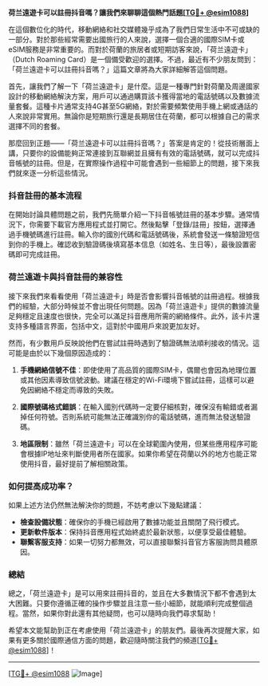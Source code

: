 **荷兰遠遊卡可以註冊抖音嗎？讓我們來聊聊這個熱門話題[[TG💪+ @esim1088](https://t.me/s/esim1088)]**

在這個數位化的時代，移動網絡和社交媒體幾乎成為了我們日常生活中不可或缺的一部分。對於那些經常需要出國旅行的人來說，選擇一個合適的國際SIM卡或eSIM服務是非常重要的。而對於荷蘭的旅居者或短期訪客來說，「荷兰遠遊卡」（Dutch Roaming Card）是一個備受歡迎的選擇。不過，最近有不少朋友問到：「荷兰遠遊卡可以註冊抖音嗎？」這篇文章將為大家詳細解答這個問題。

首先，讓我們了解一下「荷兰遠遊卡」是什麼。這是一種專門針對荷蘭及周邊國家設計的移動網絡解決方案，用戶可以通過購買該卡獲得當地的電話號碼以及數據流量套餐。這種卡片通常支持4G甚至5G網絡，對於需要頻繁使用手機上網或通話的人來說非常實用。無論你是短期旅行還是長期居住在荷蘭，都可以根據自己的需求選擇不同的套餐。

那麼回到正題——「荷兰遠遊卡可以註冊抖音嗎？」答案是肯定的！從技術層面上講，只要你的設備能夠正常連接到互聯網並且擁有有效的電話號碼，就可以完成抖音帳號的註冊。但是，在實際操作過程中可能會遇到一些細節上的問題，接下來我們就來逐一分析這些情況。

### 抖音註冊的基本流程

在開始討論具體問題之前，我們先簡單介紹一下抖音帳號註冊的基本步驟。通常情況下，你需要下載官方應用程式並打開它。然後點擊「登錄/註冊」按鈕，選擇通過手機號碼進行註冊。輸入你的國別代碼和電話號碼後，系統會發送一條驗證短信到你的手機上。確認收到驗證碼後填寫基本信息（如姓名、生日等），最後設置密碼即可完成註冊。

### 荷兰遠遊卡與抖音註冊的兼容性

接下來我們來看看使用「荷兰遠遊卡」時是否會影響抖音帳號的註冊過程。根據我們的經驗，大部分時候並不會出現任何問題。因為「荷兰遠遊卡」提供的數據流量足夠穩定且速度也很快，完全可以滿足抖音應用所需的網絡條件。此外，該卡片還支持多種語言界面，包括中文，這對於中國用戶來說更加友好。

然而，有少數用戶反映說他們在嘗試註冊時遇到了驗證碼無法順利接收的情況。這可能是由於以下幾個原因造成的：

1. **手機網絡信號不佳**：即使使用了高品質的國際SIM卡，偶爾也會因為地理位置或其他因素導致信號波動。建議在穩定的Wi-Fi環境下嘗試註冊，這樣可以避免因網絡不穩定而導致的失敗。
   
2. **國際號碼格式錯誤**：在輸入國別代碼時一定要仔細核對，確保沒有輸錯或者漏掉任何符號。否則系統可能無法正確識別你的電話號碼，進而無法發送驗證碼。

3. **地區限制**：雖然「荷兰遠遊卡」可以在全球範圍內使用，但某些應用程序可能會根據IP地址來判斷使用者所在國家。如果你希望在荷蘭以外的地方也能正常使用抖音，最好提前了解相關政策。

### 如何提高成功率？

如果上述方法仍然無法解決你的問題，不妨考慮以下幾點建議：

- **檢查設備狀態**：確保你的手機已經啟用了數據功能並且關閉了飛行模式。
- **更新軟件版本**：保持抖音應用程式始終處於最新狀態，以便享受最佳體驗。
- **聯繫客服支持**：如果一切努力都無效，可以直接聯繫抖音官方客服詢問具體原因。

### 總結

總之，「荷兰遠遊卡」是可以用來註冊抖音的，並且在大多數情況下都不會遇到太大困難。只要你遵循正確的操作步驟並且注意一些小細節，就能順利完成整個過程。當然，如果你對此還有其他疑問，也可以隨時向我們尋求幫助！

希望本文能幫助到正在考慮使用「荷兰遠遊卡」的朋友們。最後再次提醒大家，如果有更多關於國際通信方面的問題，歡迎隨時關注我們的頻道[[TG💪+ @esim1088](https://t.me/s/esim1088)]！

---

[[TG💪+ @esim1088](https://t.me/s/esim1088) ![Image](https://i.postimg.cc/4NQfJmqS/Snipaste-2025-05-13-00-14-12.png)]